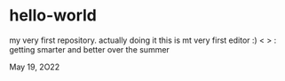 # hello-world
my very first repository. actually doing it 
this is mt very first editor :)
< > : getting smarter and better over the summer 

May 19, 2O22
